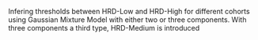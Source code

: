 Infering thresholds between HRD-Low and HRD-High for different cohorts using Gaussian Mixture Model with either two or three components. 
With three components a third type, HRD-Medium is introduced
